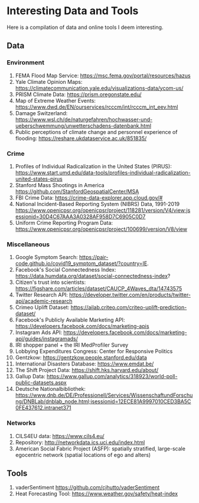# Interesting Data and Tools

Here is a compilation of data and online tools I deem interesting. 

## Data 

### Environment
1. FEMA Flood Map Service: https://msc.fema.gov/portal/resources/hazus
2. Yale Climate Opinion Maps: https://climatecommunication.yale.edu/visualizations-data/ycom-us/
3. PRISM Climate Data: https://prism.oregonstate.edu/
4. Map of Extreme Weather Events: https://www.dwd.de/EN/ourservices/rcccm/int/rcccm_int_eev.html 
5. Damage Switzerland: https://www.wsl.ch/de/naturgefahren/hochwasser-und-ueberschwemmung/unwetterschadens-datenbank.html
6. Public perceptions of climate change and personnel experience of flooding: https://reshare.ukdataservice.ac.uk/851835/ 

### Crime 
1. Profiles of Individual Radicalization in the United States (PIRUS): https://www.start.umd.edu/data-tools/profiles-individual-radicalization-united-states-pirus 
2. Stanford Mass Shootings in America https://github.com/StanfordGeospatialCenter/MSA 
3. FBI Crime Data: https://crime-data-explorer.app.cloud.gov/# 
4. National Incident-Based Reporting System (NIBRS) Data, 1991-2019 https://www.openicpsr.org/openicpsr/project/118281/version/V4/view;jsessionid=30D4C67AAA3A0328AF958D7C6905C0D7
5. Uniform Crime Reporting Program Data: https://www.openicpsr.org/openicpsr/project/100699/version/V8/view

### Miscellaneous 
1. Google Symptom Search: https://pair-code.github.io/covid19_symptom_dataset/?country=IE. 
2. Facebook's Social Connectedness Index: https://data.humdata.org/dataset/social-connectedness-index? 
3. Citizen's trust into scientists: https://figshare.com/articles/dataset/CAUCP_4Waves_dta/14743575 
4. Twitter Research API: https://developer.twitter.com/en/products/twitter-api/academic-research 
5. Crimeo Uplift Dataset: https://ailab.criteo.com/criteo-uplift-prediction-dataset/
6. Facebook's Publicly Available Marketing API: https://developers.facebook.com/docs/marketing-apis
7. Instagram Ads API: https://developers.facebook.com/docs/marketing-api/guides/instagramads/ 
8.  IRI shopper panel + the IRI MedProfiler Survey
9.  Lobbying Expenditures Congress: Center for Responsive Politics
10. Gentzkow: https://gentzkow.people.stanford.edu/data 
11. International Disasters Database: https://www.emdat.be/ 
12. The Shift Project Data: https://shift.hks.harvard.edu/about/ 
13. Gallup Data: https://www.gallup.com/analytics/318923/world-poll-public-datasets.aspx
14. Deutsche Nationalbibliothek: https://www.dnb.de/DE/Professionell/Services/WissenschaftundForschung/DNBLab/dnblab_node.html;jsessionid=12ECE81A9997010CED3BA5C0FE437612.intranet371 

### Networks 

1. CILS4EU data: https://www.cils4.eu/ 
2. Repository: http://networkdata.ics.uci.edu/index.html
3. American Social Fabric Project (ASFP): spatially stratified, large-scale egocentric network (spatial locations of ego and alters)

## Tools 

1. vaderSentiment https://github.com/cjhutto/vaderSentiment  
2. Heat Forecasting Tool: https://www.weather.gov/safety/heat-index
